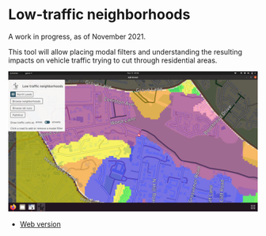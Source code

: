 # Low-traffic neighborhoods

A work in progress, as of November 2021.

This tool will allow placing modal filters and understanding the resulting
impacts on vehicle traffic trying to cut through residential areas.

![](ltn.png)

- [Web version](http://play.abstreet.org/0.3.2/abstreet.html?--ltn&system/gb/leeds/maps/north.bin)
